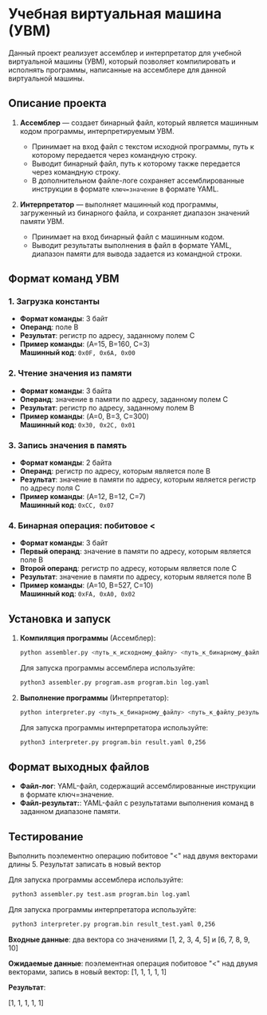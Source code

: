 # Учебная виртуальная машина (УВМ)

Данный проект реализует ассемблер и интерпретатор для учебной виртуальной машины (УВМ), который позволяет компилировать и исполнять программы, написанные на ассемблере для данной виртуальной машины. 

## Описание проекта

1. **Ассемблер** — создает бинарный файл, который является машинным кодом программы, интерпретируемым УВМ.
   - Принимает на вход файл с текстом исходной программы, путь к которому передается через командную строку.
   - Выводит бинарный файл, путь к которому также передается через командную строку.
   - В дополнительном файле-логе сохраняет ассемблированные инструкции в формате `ключ=значение` в формате YAML.

2. **Интерпретатор** — выполняет машинный код программы, загруженный из бинарного файла, и сохраняет диапазон значений памяти УВМ.
   - Принимает на вход бинарный файл с машинным кодом.
   - Выводит результаты выполнения в файл в формате YAML, диапазон памяти для вывода задается из командной строки.

## Формат команд УВМ

### 1. Загрузка константы
- **Формат команды**: 3 байт
- **Операнд**: поле B
- **Результат**: регистр по адресу, заданному полем C
- **Пример команды**: (A=15, B=160, C=3)  
  **Машинный код**: `0x0F, 0x6A, 0x00`

### 2. Чтение значения из памяти
- **Формат команды**: 3 байта
- **Операнд**: значение в памяти по адресу, заданному полем C
- **Результат**: регистр по адресу, заданному полем B
- **Пример команды**: (A=0, B=3, C=300)  
  **Машинный код**: `0x30, 0x2С, 0x01`

### 3. Запись значения в память
- **Формат команды**: 2 байта
- **Операнд**: регистр по адресу, которым является поле B
- **Результат**: значение в памяти по адресу, которым является регистр по адресу поля С
- **Пример команды**: (A=12, B=12, C=7)  
  **Машинный код**: `0xCC, 0x07`

### 4. Бинарная операция: побитовое <
- **Формат команды**: 3 байт
- **Первый операнд**: значение в памяти по адресу, которым является поле B
- **Второй операнд**: регистр по адресу, которым является поле C
- **Результат**: значение в памяти по адресу, которым является поле B
- **Пример команды**: (A=10, B=527, C=10)  
  **Машинный код**: `0xFA, 0xA0, 0x02`

## Установка и запуск

1. **Компиляция программы** (Ассемблер):
   ```bash
   python assembler.py <путь_к_исходному_файлу> <путь_к_бинарному_файлу> <путь_к_файлу_логу>
   ```
    Для запуска программы ассемблера используйте:
    ```bash
    python3 assembler.py program.asm program.bin log.yaml   
    ```
2. **Выполнение программы** (Интерпретатор):
    ```bash
    python interpreter.py <путь_к_бинарному_файлу> <путь_к_файлу_результатов> <диапазон_памяти>  
    ```
   Для запуска программы интерпретатора используйте:
    ```bash
   python3 interpreter.py program.bin result.yaml 0,256 
    ```
## Формат выходных файлов  
- **Файл-лог**:  YAML-файл, содержащий ассемблированные инструкции в формате ключ=значение.
- **Файл-результат:**: YAML-файл с результатами выполнения команд в заданном диапазоне памяти.

## Тестирование
Выполнить поэлементно операцию побитовое "<" над двумя векторами длины 5. Результат записать в новый вектор

Для запуска программы ассемблера используйте:
   ```bash
    python3 assembler.py test.asm program.bin log.yaml   
   ```
Для запуска программы интерпретатора используйте:
   ```bash
    python3 interpreter.py program.bin result_test.yaml 0,256  
   ```
**Входные данные**: два вектора со значениями [1, 2, 3, 4, 5] и [6, 7, 8, 9, 10]

**Ожидаемые данные**: поэлементная операция побитовое "<" над двумя векторами, запись в новый вектор: [1, 1, 1, 1, 1]

**Результат**:

[1, 1, 1, 1, 1]